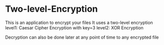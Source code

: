 # Two-level-Encryption
This is an application to encrypt your files
It uses a two-level encryption
level1: Caesar Cipher Encryption with key=3
level2: XOR Encryption 

Decryption can also be done later at any point of time to any encrypted file

